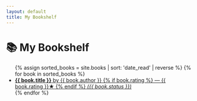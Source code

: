 ```yaml
---
layout: default
title: My Bookshelf
---
```


# 📚 My Bookshelf

<ul class="book-list">
  {% assign sorted_books = site.books | sort: 'date_read' | reverse %}
  {% for book in sorted_books %}
    <li>
      <a href="{{ book.url }}">
        <strong>{{ book.title }}</strong> by {{ book.author }}
        {% if book.rating %} — {{ book.rating }}★ {% endif %}
        <em>({{ book.status }})</em>
      </a>
    </li>
  {% endfor %}
</ul>
